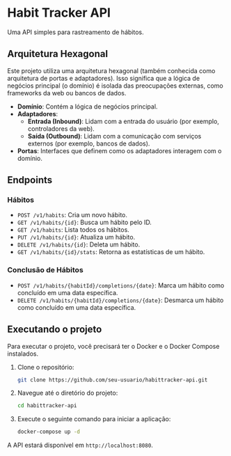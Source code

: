 # Habit Tracker API

Uma API simples para rastreamento de hábitos.

## Arquitetura Hexagonal

Este projeto utiliza uma arquitetura hexagonal (também conhecida como arquitetura de portas e adaptadores). Isso significa que a lógica de negócios principal (o domínio) é isolada das preocupações externas, como frameworks da web ou bancos de dados.

- **Domínio**: Contém a lógica de negócios principal.
- **Adaptadores**:
    - **Entrada (Inbound)**: Lidam com a entrada do usuário (por exemplo, controladores da web).
    - **Saída (Outbound)**: Lidam com a comunicação com serviços externos (por exemplo, bancos de dados).
- **Portas**: Interfaces que definem como os adaptadores interagem com o domínio.

## Endpoints

### Hábitos

- `POST /v1/habits`: Cria um novo hábito.
- `GET /v1/habits/{id}`: Busca um hábito pelo ID.
- `GET /v1/habits`: Lista todos os hábitos.
- `PUT /v1/habits/{id}`: Atualiza um hábito.
- `DELETE /v1/habits/{id}`: Deleta um hábito.
- `GET /v1/habits/{id}/stats`: Retorna as estatísticas de um hábito.

### Conclusão de Hábitos

- `POST /v1/habits/{habitId}/completions/{date}`: Marca um hábito como concluído em uma data específica.
- `DELETE /v1/habits/{habitId}/completions/{date}`: Desmarca um hábito como concluído em uma data específica.

## Executando o projeto

Para executar o projeto, você precisará ter o Docker e o Docker Compose instalados.

1. Clone o repositório:
   ```bash
   git clone https://github.com/seu-usuario/habittracker-api.git
   ```
2. Navegue até o diretório do projeto:
   ```bash
   cd habittracker-api
   ```
3. Execute o seguinte comando para iniciar a aplicação:
   ```bash
   docker-compose up -d
   ```
A API estará disponível em `http://localhost:8080`.

